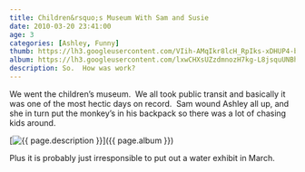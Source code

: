 ```yaml
---
title: Children&rsquo;s Museum With Sam and Susie
date: 2010-03-20 23:41:00
age: 3
categories: [Ashley, Funny]
thumb: https://lh3.googleusercontent.com/VIih-AMqIkr8lcH_RpIks-xDHUP4-be_r2m0lRenz29hWw2fA7WG46Z_ber1QU3AQ4Wi9Y8Q_JcYnuZBQuU=w293-h220
album: https://lh3.googleusercontent.com/lxwCHXsUZzdmnozH7kg-L8jsquUNBhdxySFlumNf8kGfwAVRqFHcANXk4R4Hog0eHD1rvnlQ5wMZXSjFbNVcOgJJFKyI_PUDHsO9WElg8Ao=w293-h220
description: So.  How was work?
---
```

We went the children’s museum.  We all took public transit and basically it was one of the most hectic days on record.  Sam wound Ashley all up, and she in turn put the monkey’s in his backpack so there was a lot of chasing kids around.

[<img src="{{ page.thumb }}" alt="{{ page.description }}" class="wyseguys-album"/>]({{ page.album }})

Plus it is probably just irresponsible to put out a water exhibit in March.
